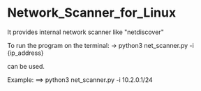 # Network_Scanner_for_Linux
It provides internal network scanner like "netdiscover"

To run the program on the terminal:
-> python3  net_scanner.py  -i  {ip_address}

can be used.

Example: ==> python3  net_scanner.py  -i  10.2.0.1/24
